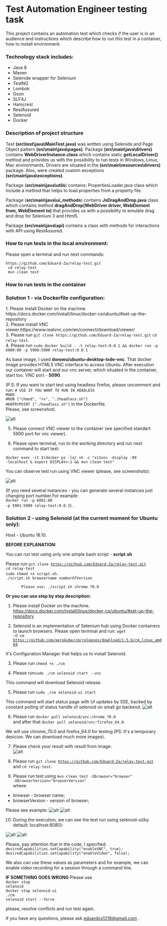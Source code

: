 # Test Automation Engineer testing task

This project contains an automation test which checks if the user is in an audience and instructions which describe how to run this test in a container, how to install environment.

<h3>Technology stack includes:</h3>
<ul>
<li>Java 8</li>
<li>Maven</li>
<li>Selenide wrapper for Selenium</li>
<li>TestNG</li>
<li>Lombok</li>
<li>Gson</li>
<li>SLF4J</li>
<li>Hamcrest</li>
<li>RestAssured</li>
<li>Selenoid</li>
<li>Docker</li>
</ul>

<h3>Description of project structure</h3>

Test <b>(src\test\java\MainTest.java)</b> was written using Selenide and Page Object pattern <b>(src\main\java\pages)</b>.
Package <b>(src\main\java\drivers)</b> contains <b>WebDriverInstance.class</b> which contains static <b>getLocalDriver()</b> method and provides us with the possibility to run tests in Windows, Linux, Mac environments. 
Drivers are situated in the <b>(src\main\resources\drivers)</b> package.
Also, were created custom exceptions <b>(src\main\java\exceptions)</b>.

Package (<b>src\main\java\utils</b>) contains: PropertiesLoader.java class which include a method that helps to load properties from a property file.


Package (<b>src\main\java\ui_methods</b>) contains <b>JsDragAndDrop.java</b> class which contains method <b>dragAndDrop(WebDriver driver, WebElement from, WebElement to)</b> that provides us with a possibility to emulate drag and drop for Selenium 3 and Html5.

Package <b>(src\main\java\api)</b> contains a class with methods for interactions with API using RestAssured.

<h3>How to run tests in the local environment:</h3>

<p>Please open a terminal and run next commands:</p>
<code>https://github.com/Eduard-Za/relay-test.git</code><br/>
<code> cd relay-test</code><br/>
<code> mvn clean test</code><br/>

<h3>How to run tests in the container</h3>

<h3>Solution 1 - via Dockerfile configuration:</h3>
1. Please install Docker on the machine.
https://docs.docker.com/install/linux/docker-ce/ubuntu/#set-up-the-repository</br>
2. Please install VNC viewer.https://www.realvnc.com/en/connect/download/viewer/</br>
3. Please run <code>git clone https://github.com/Eduard-Za/relay-test.git</code>
              <code>cd relay-test</code>.</br>
4. Please run <code>sudo docker build . -t relay-test:0.0.1 && docker run -p 6080:80 -p 5900:5900 relay-test:0.0.1</code></br>

As base image, I used <b>dorowu/ubuntu-desktop-lxde-vnc</b>. That docker image provides HTML5 VNC interface to access Ubuntu. After execution our container will start and our vnc server, which situated in the container, start too.
VNC port - <b>5090</b>. </br>

(P.S: If you want to start test using headless firefox, please uncomment and run:
<code># USE IF YOU WANT TO RUN IN HEADLESS MODE</code></br>
<code>#RUN ["chmod", "+x", "./headless.sh"]</code></br>
<code>#ENTRYPOINT ["./headless.sh"]</code> in the Dockerfile.</br>
Please, see screenshot).

![alt](https://github.com/Eduard-Za/relay-test/blob/master/images/Screenshot%20from%202018-12-24%2006-05-11.png)


5. Please connect VNC viewer to the container (we specified standart 5900 port for vnc viewer).

6. Please open terminal, run to the working directory and run next command to start test:

<code>docker exec -it $(docker ps -lq) sh -c "x11vnc -display :99 -localhost & export DISPLAY=:1 && mvn clean test" </code>

You can observe test run using VNC viewer (please, see screenshots):

![alt](https://github.com/Eduard-Za/relay-test/blob/master/images/Screenshot%20from%202018-12-24%2006-29-25.png)


(If you need several instances - you can generate several instances just changing port number.For example:</br>
<code>docker run -p 6081:80 -p 5901:5900 relay-test:0.0.1</code>) .


<h3>Solution 2 - using Selenoid (at the current moment for Ubuntu only):</h3>

Host - Ubuntu 18.10.

<b>BEFORE EXPLANATION:</b>

You can run test using only one simple bash script - <b>script.sh</b>

Please run <code>git clone https://github.com/Eduard-Za/relay-test.git</code><br>
           <code>cd relay-test</code><br>
           <code>sudo chmod +x script.sh</code>.<br>
           <code>./script.sh browsername numberOfVersion</code><br> 
           
           Please use: ./script.sh chrome 70.0
              
              
<b>Or you can use step by step description:</b>


1. Please install Docker on the machine.
https://docs.docker.com/install/linux/docker-ce/ubuntu/#set-up-the-repository

2. Selenoid is an implementation of Selenium hub using Docker containers to launch browsers.
Please open terminal and run:
<code>wget -O cm https://github.com/aerokube/cm/releases/download/1.5.6/cm_linux_amd64</code>

It's Configuration Manager that helps us to install Selenoid.

3. Please run <code>chmod +x ./cm</code>

4. Please run<code>sudo ./cm selenoid start --vnc</code>

This command will download Selenoid release.

5. Please run <code>sudo ./cm selenoid-ui start</code>

This command will start status page with UI updates by SSE, backed by constant polling of status handle of selenoid on small go backend.
![alt](https://github.com/Eduard-Za/relay-test/blob/master/images/image.png)

6. Please run <code>docker pull selenoid/vnc:chrome_70.0</code><br>
and after that <code>docker pull selenoid/vnc:firefox_64.0</code>.

We will use chrome_70.0 and firefox_64.0 for testing.(PS: It's a temporary desicion. We can download much more images).

7. Please check your result with result from image:</br>
![alt](https://github.com/Eduard-Za/relay-test/blob/master/images/Screenshot%20from%202018-12-20%2000-12-55.png)


8. Please run <code>git clone https://github.com/Eduard-Za/relay-test.git</code><br>
          and <code>cd relay-test</code>.
          
9. Please run test using <code>mvn clean test -Dbrowser="browser" -DbrowserVersion="browserVersion"</code>
<br>where:</br>
<ul>
          <li>browser - browser name;</li>
          <li>browserVersion - version of browser;</li>
</ul>

Please see example:
![alt](https://github.com/Eduard-Za/relay-test/blob/master/images/part1.png)
![alt](https://github.com/Eduard-Za/relay-test/blob/master/images/part2.png)


10. During the execution, we can see the test run using selenoid-ui(by default: localhost:8080):

![alt](https://github.com/Eduard-Za/relay-test/blob/master/images/Screenshot%20from%202018-12-20%2000-35-56.png)
![alt](https://github.com/Eduard-Za/relay-test/blob/master/images/Screenshot%20from%202018-12-20%2000-37-22.png)

Please, pay attention that in the code, I specified:
<code>desiredCapabilities.setCapability("enableVNC", true);
      desiredCapabilities.setCapability("enableVideo", false);</code>
      
We also can use these values as parameters and for example, we can enable video recording for a session through a command line.

<b>IF SOMETHING GOES WRONG</b>
Please use <br>
<code>docker stop selenoid</code><br>
<code>docker stop selenoid-ui</code><br>
<code>./cm selenoid start --force</code>

please, resolve conflicts and run test again.

If you have any questions, please ask eduardos1218@gmail.com .
